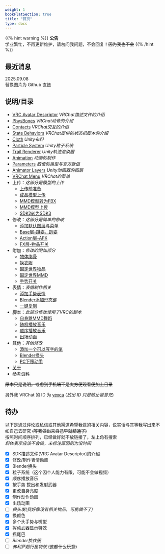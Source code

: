 ```yaml
---
weight: 1
bookFlatSection: true
title: "首页"
type: docs
---
```


{{% hint warning %}}
**公告**  
学业繁忙，不再更新维护，请勿问我问题，不会回复！~~因为我也不会~~
{{% /hint %}}

## 最近消息

2025.09.08  
替换图片为 Github 直链

## 说明/目录

* [VRC Avatar Descriptor](/div/vrc_avatar_descriptor/) *VRChat描述文件的介绍*
* [PhysBones](/dynamics/physbones/) *VRChat动骨的介绍*
* [Contacts](/dynamics/contacts/) *VRChat交互的介绍*
* [State Behaviors](/div/state_behaviors/) *VRChat提供的状态机脚本的介绍*
* [Cloth](/div/cloth/) *Unity布料*
* [Particle System](/div/particle_system/) *Unity粒子系统*
* [Trail Renderer](/div/trail_renderer/) *Unity轨迹渲染器*
* [Animation](/summary/anime/) *动画的制作*
* [Parameters](/summary/parameters/) *数值的类型与官方数值*
* [Animator Layers](/summary/layers/) *Unity动画器的图层*
* [VRChat Menu](/summary/menu/) *VRChat的菜单*
* 上传：*这部分是模型的上传*
  * [上传前准备](/upload/prepare/)
  * [成品模型上传](/upload/upload/)
  * [MMD模型转为FBX](/upload/mmd_to_fbx/)
  * [MMD模型上传](/upload/mmd_upload/)
  * [SDK2转为SDK3](/upload/sdk2_to_sdk3/)
* 修改：*这部分是简单的修改*
  * [添加默认图层与菜单](/editing/playable_layers/)
  * [Base层-蹲姿，趴姿](/editing/base/)
  * [Action层-AFK](/editing/afk/)
  * [FX层-物品开关](/editing/switch/)
* 附加：*修改的附加部分*
  * [物体绑骨](/additional/tied_bones/)
  * [换衣服](/additional/change_clothes/)
  * [固定世界物品](/additional/set_object/)
  * [固定世界MMD](/additional/set_mmd/)
  * [手势开关](/additional/gesture/)
* 表情：*表情制作相关*
  * [添加手势表情](/emote/emote_anim/)
  * [Blender添加形态键](/emote/add_blendershapes/)
  * [一键复制](/emote/pumkin_tools/)
* 脚本：*此部分修改使用了VRC的脚本*
  * [自身跳MMD舞蹈](/script/self_mmd/)
  * [随机播放音乐](/script/shuffle_playback/)
  * [顺序播放音乐](/script/play_in_order/)
  * [出场动画](/script/start/)
* 其他：*其他修改*
  * [添加一个可以写字的笔](/other/vrlabs_marker/)
  * [Blender换头](/other/blender_change_head/)
  * [PC下移动手](/other/pc_arm_moving/)
* [关于](/about/)
* [参考资料](/references/)

~~原本只是说明，考虑到手机端不是太方便观看便加上目录~~  

另外我 VRChat 的 ID 为 [yexca](https://vrchat.com/home/user/usr_16490da9-3083-4d90-baab-f19d939c2732) (*放出 ID 只是防止被冒充*)

## 待办

以下是通过评论或私信或其他渠道希望我做的相关内容，说实话与其等我写出来不如自己去研究 ~~(等我做出来自己早就精通了)~~  
按照时间顺序排列，已经做好就不放链接了，左上角有搜索  
*斜体表示应该不会做，未标注原因则为没时间*

* [x] SDK描述文件(VRC Avatar Descriptor)的介绍
* [x] 修改/制作表情动画
* [X] Blender换头
* [X] 粒子系统（这个因个人能力有限，可能不会做视频）
* [X] 顺序播放音乐
* [X] 按手势 拔出和发射武器
* [X] 更改自身亮度
* [X] 制作动作动画
* [X] 出场动画
* [ ] *换头发(我好像没有相关物品，可能做不了)*
* [X] 换颜色
* [X] 多个头手势与嘴型
* [X] 挥动武器显示特效
* [X] 摇尾巴  
* [ ] *Blender换衣服*
* [ ] *弗利萨超行星特效* ~~(这都什么玩意)~~
